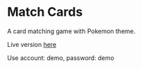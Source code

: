 # Match Cards
A card matching game with Pokemon theme.

Live version [here](https://matchcards-7d5da.firebaseapp.com/selectgamemode)

Use account: demo,
    password: demo
